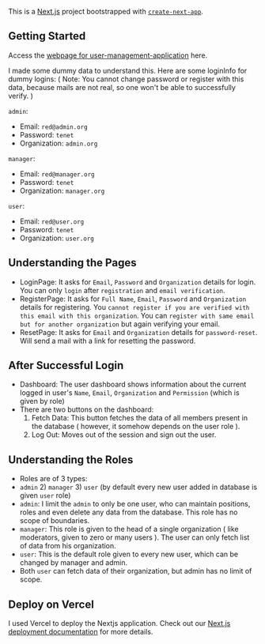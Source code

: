 This is a [Next.js](https://nextjs.org/) project bootstrapped with [`create-next-app`](https://github.com/vercel/next.js/tree/canary/packages/create-next-app).

## Getting Started

Access the [webpage for user-management-application](https://user-management-application-qhphjsfb1.vercel.app/) here.

I made some dummy data to understand this.
Here are some loginInfo for dummy logins: ( Note: You cannot change password or register with this data, because mails are not real, so one won't be able to successfully verify. )

`admin`:
- Email: `red@admin.org`
- Password: `tenet`
- Organization: `admin.org`

`manager`:
- Email: `red@manager.org`
- Password: `tenet`
- Organization: `manager.org`

`user`:
- Email: `red@user.org`
- Password: `tenet`
- Organization: `user.org`

## Understanding the Pages

- LoginPage: It asks for `Email`, `Password` and `Organization` details for login. You can only `login` after `registration` and `email verification`.
- RegisterPage: It asks for `Full Name`, `Email`, `Password` and `Organization` details for registering. You `cannot register if you are verified with this email with this organization`.
  You can `register with same email but for another organization` but again verifying your email.
- ResetPage: It asks for `Email` and `Organization` details for `password-reset`. Will send a mail with a link for resetting the password.

## After Successful Login

- Dashboard: The user dashboard shows information about the current logged in user's `Name`, `Email`, `Organization` and `Permission` (which is given by role)
- There are two buttons on the dashboard:
  1) Fetch Data: This button fetches the data of all members present in the database ( however, it somehow depends on the user role ).
  2) Log Out: Moves out of the session and sign out the user.

## Understanding the Roles

- Roles are of 3 types:
- `admin` 2) `manager` 3) `user` (by default every new user added in database is given `user` role)
- `admin`: I limit the `admin` to only be one user, who can maintain positions, roles and even delete any data from the database. This role has no scope of boundaries.
- `manager`: This role is given to the head of a single organization ( like moderators, given to zero or many users ). The user can only fetch list of data from his organization.
- `user`: This is the default role given to every new user, which can be changed by manager and admin.
- Both `user` can fetch data of their organization, but admin has no limit of scope.

## Deploy on Vercel

I used Vercel to deploy the Nextjs application.
Check out our [Next.js deployment documentation](https://nextjs.org/docs/deployment) for more details.

